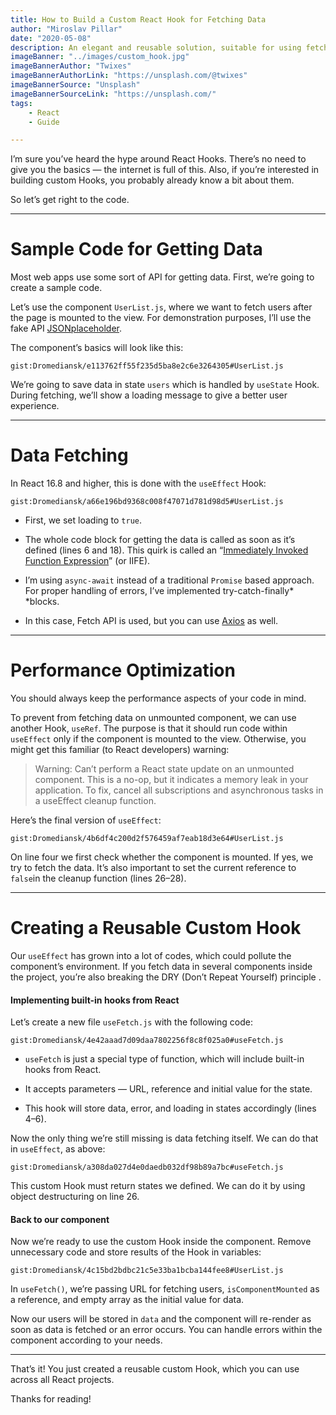 ```yaml
---
title: How to Build a Custom React Hook for Fetching Data
author: "Miroslav Pillar"
date: "2020-05-08"
description: An elegant and reusable solution, suitable for using fetchAPI and Axios.
imageBanner: "../images/custom_hook.jpg"
imageBannerAuthor: "Twixes"
imageBannerAuthorLink: "https://unsplash.com/@twixes"
imageBannerSource: "Unsplash"
imageBannerSourceLink: "https://unsplash.com/"
tags:
    - React
    - Guide

---
```


I’m sure you’ve heard the hype around React Hooks. There’s no need to give you the basics — the internet is full of this. Also, if you’re interested in building custom Hooks, you probably already know a bit about them.

So let’s get right to the code.

---

# Sample Code for Getting Data

Most web apps use some sort of API for getting data. First, we’re going to create a sample code.

Let’s use the component `UserList.js`, where we want to fetch users after the page is mounted to the view. For demonstration purposes, I’ll use the fake API [JSONplaceholder](https://jsonplaceholder.typicode.com/).

The component’s basics will look like this:

`gist:Dromediansk/e113762ff55f235d5ba8e2c6e3264305#UserList.js`

We’re going to save data in state `users` which is handled by `useState` Hook. During fetching, we’ll show a loading message to give a better user experience.

---

# Data Fetching

In React 16.8 and higher, this is done with the `useEffect` Hook:

`gist:Dromediansk/a66e196bd9368c008f47071d781d98d5#UserList.js`

- First, we set loading to `true`.

- The whole code block for getting the data is called as soon as it’s defined (lines 6 and 18). This quirk is called an “[Immediately Invoked Function Expression](https://developer.mozilla.org/en-US/docs/Glossary/IIFE)” (or IIFE).

- I’m using `async-await` instead of a traditional `Promise` based approach. For proper handling of errors, I’ve implemented try-catch-finally\* \*blocks.

- In this case, Fetch API is used, but you can use [Axios](https://github.com/axios/axios) as well.

---

# Performance Optimization

You should always keep the performance aspects of your code in mind.

To prevent from fetching data on unmounted component, we can use another Hook, `useRef`. The purpose is that it should run code within `useEffect` only if the component is mounted to the view. Otherwise, you might get this familiar (to React developers) warning:

> Warning: Can’t perform a React state update on an unmounted component. This is a no-op, but it indicates a memory leak in your application. To fix, cancel all subscriptions and asynchronous tasks in a useEffect cleanup function.

Here’s the final version of `useEffect`:

`gist:Dromediansk/4b6df4c200d2f576459af7eab18d3e64#UserList.js`

On line four we first check whether the component is mounted. If yes, we try to fetch the data. It’s also important to set the current reference to `false`in the cleanup function (lines 26–28).

---

# Creating a Reusable Custom Hook

Our `useEffect` has grown into a lot of codes, which could pollute the component’s environment. If you fetch data in several components inside the project, you’re also breaking the DRY (Don’t Repeat Yourself) principle .

#### Implementing built-in hooks from React

Let’s create a new file `useFetch.js` with the following code:

`gist:Dromediansk/4e42aaad7d09daa7802256f8c8f025a0#useFetch.js`

- `useFetch` is just a special type of function, which will include built-in hooks from React.

- It accepts parameters — URL, reference and initial value for the state.

- This hook will store data, error, and loading in states accordingly (lines 4–6).

Now the only thing we’re still missing is data fetching itself. We can do that in `useEffect`, as above:

`gist:Dromediansk/a308da027d4e0daedb032df98b89a7bc#useFetch.js`

This custom Hook must return states we defined. We can do it by using object destructuring on line 26.

#### Back to our component

Now we’re ready to use the custom Hook inside the component. Remove unnecessary code and store results of the Hook in variables:

`gist:Dromediansk/4c15bd2bdbc21c5e33ba1bcba144fee8#UserList.js`

In `useFetch()`, we’re passing URL for fetching users, `isComponentMounted` as a reference, and empty array as the initial value for data.

Now our users will be stored in `data` and the component will re-render as soon as data is fetched or an error occurs. You can handle errors within the component according to your needs.

---

That’s it! You just created a reusable custom Hook, which you can use across all React projects.

Thanks for reading!
